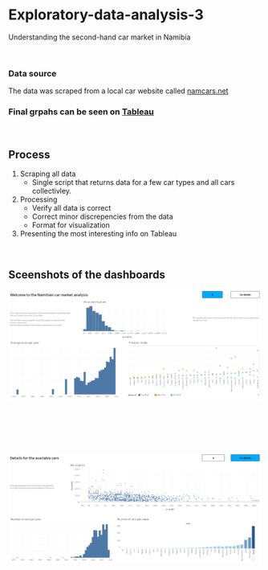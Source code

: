 # Exploratory-data-analysis-3
Understanding the second-hand car market in Namibia  
  
<br>
  
### Data source 
The data was scraped from a local car website called [namcars.net](https://namcars.net)  
  
### Final grpahs can be seen on [Tableau](https://public.tableau.com/app/profile/janko.bauer/viz/Second-handmarket_17302084534200/Financialdetails)  
<br>  

## Process
1. Scraping all data
    - Single script that returns data for a few car types and all cars collectivley. 
3. Processing
    - Verify all data is correct
    - Correct minor discrepencies from the data
    - Format for visualization
3. Presenting the most interesting info on Tableau  

<br> 
  
## Sceenshots of the dashboards
![Image](/Screenshots/Tableau1.png)  
<br>  
<br>  
<br>  
![Image](Screenshots/Tableau2.png)

